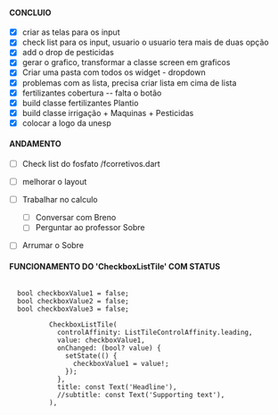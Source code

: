 #### CONCLUIO

- [x] criar as telas para os input
- [x] check list para os input, usuario o usuario tera mais de duas opção 
- [x] add o drop de pesticidas
- [x] gerar o grafico, transformar a classe screen em graficos
- [x] Criar uma pasta com todos os widget - dropdown 
- [x] problemas com as lista, precisa criar lista em cima de lista
- [x] fertilizantes cobertura -- falta o botão
- [x] build classe fertilizantes Plantio
- [x] build classe irrigação + Maquinas + Pesticidas
- [x] colocar a logo da unesp

#### ANDAMENTO
- [ ] Check list do fosfato /fcorretivos.dart


- [ ] melhorar o layout
- [ ]  Trabalhar no calculo
    - [ ] Conversar com Breno
    - [ ] Perguntar ao professor Sobre

- [ ] Arrumar o Sobre

#### FUNCIONAMENTO DO 'CheckboxListTile' COM STATUS
~~~

  bool checkboxValue1 = false;
  bool checkboxValue2 = false;
  bool checkboxValue3 = false;

          CheckboxListTile(
            controlAffinity: ListTileControlAffinity.leading,
            value: checkboxValue1,
            onChanged: (bool? value) {
              setState(() {
                checkboxValue1 = value!;
              });
            },
            title: const Text('Headline'),
            //subtitle: const Text('Supporting text'),
          ),
~~~